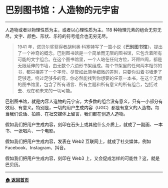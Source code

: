 # 巴别图书馆：人造物的元宇宙

---

人造物或者以物理性质为主，或者以心理性质为主。118 种物理元素的组合无穷无尽，文字、颜色、形状、乐符的符号组合也无穷无尽。

> 1941 年，诺贝尔奖获得者胡利奥·科塞特写了一篇小说《**巴别图书馆**》，提出了一个神奇的概念。巴别图书馆是一个简单而无限的图书馆，它包含着所有可能的文字组合。在这个图书馆里，一个人站在任何方位，环顾四周，都是无限延伸的书墙，由无数个六边形书架组成。每个书架里的任何两本相邻的书，都只相差了一个字母。尽管如此简单细微的差别，只要你沿着书墙走了足够远，绕过足够多的弯，你必然能找到你想要的任意一本书。在这个无垠的图书馆里，包含了所有语言、所有主题和所有意义的所有组合，包括过去、现在和未来的一切可能。

巴别图书馆，就是内容人造物的元宇宙。大多数的组合没有意义，只有一小部分有效用、有意义。特别是，一切的用户生成内容（UGC）都是有意义的人造物。每当我们说话、拍照、在社交媒体上留言，我们都在创造人造物。

假如我们把用户生成内容，刻印在石头上或其他什么介质上，就成了一副画、一本书、一张唱片、一个电影。

假如我们把用户生成内容，发表在 Web2 互联网上，就成了社交媒体，例如 Facebook、Instagram、抖音。

假如我们把用户生成内容，刻印在 Web3 上，又会促成怎样的可能性？这，就是巴贝历。

---

[**🏠 返回首页**](../../home.md)
